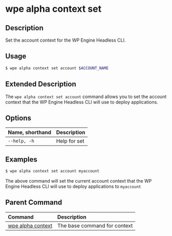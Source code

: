 # wpe alpha context set

## Description
Set the account context for the WP Engine Headless CLI.

## Usage

```bash
$ wpe alpha context set account $ACCOUNT_NAME
```

## Extended Description

The `wpe alpha context set account` command allows you to set the account context that the WP Engine Headless CLI will use to deploy applications.

## Options

| Name, shorthand     | Description  |
|:--------------------|:-------------|
| `--help, -h`        | Help for set |

## Examples

```bash
$ wpe alpha context set account myaccount
```

The above command will set the current account context that the WP Engine Headless CLI will use to deploy applications to `myaccount`

## Parent Command
| Command                                               | Description                  |
|:------------------------------------------------------|:-----------------------------|
| [wpe alpha context](/reference/cli/wpe/alpha/context) | The base command for context |
